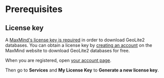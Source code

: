 # Prerequisites

## License key

A [MaxMind's license key is required](https://blog.maxmind.com/2019/12/18/significant-changes-to-accessing-and-using-geolite2-databases/) in order to download GeoLite2 databases. You can obtain a license key by [creating an account](https://www.maxmind.com/en/geolite2/signup) on the MaxMind website to download GeoLite2 databases for free.
 
When you are registered, open [your account page](https://www.maxmind.com/en/account).

Then go to **Services** and **My License Key** to **Generate a new license key**.
